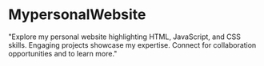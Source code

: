 # MypersonalWebsite
"Explore my personal website highlighting HTML, JavaScript, and CSS skills. Engaging projects showcase my expertise. Connect for collaboration opportunities and to learn more."
